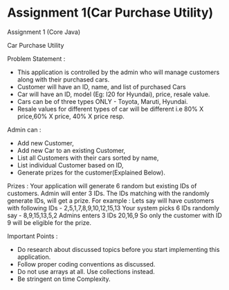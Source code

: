 # Assignment 1(Car Purchase Utility)
Assignment 1 (Core Java) 

Car Purchase Utility 

Problem Statement : 
* This application is controlled by the admin who will manage customers along with their purchased cars. 
* Customer will have an ID, name, and list of purchased Cars 
* Car will have an ID, model (Eg: I20 for Hyundai), price, resale value. 
* Cars can be of three types ONLY - Toyota, Maruti, Hyundai. 
* Resale values for different types of car will be different i.e 80% X price,60% X price, 40% X price resp. 

Admin can : 
* Add new Customer, 
* Add new Car to an existing Customer, 
* List all Customers with their cars sorted by name, 
* List individual Customer based on ID, 
* Generate prizes for the customer(Explained Below). 

Prizes : 
Your application will generate 6 random but existing IDs of customers. Admin will enter 3 IDs. 
The IDs matching with the randomly generate IDs, will get a prize. For example : 
Lets say will have customers with following IDs - 2,5,1,7,8,9,10,12,15,13 
Your system picks 6 IDs randomly say - 8,9,15,13,5,2 
Admins enters 3 IDs 20,16,9 
So only the customer with ID 9 will be eligible for the prize. 

Important Points : 
* Do research about discussed topics before you start implementing this application. 
* Follow proper coding conventions as discussed. 
* Do not use arrays at all. Use collections instead. 
* Be stringent on time Complexity. 


